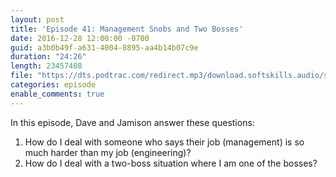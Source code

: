 ```yaml
---
layout: post
title: 'Episode 41: Management Snobs and Two Bosses'
date: 2016-12-28 12:00:00 -0700
guid: a3b0b49f-a631-4004-8895-aa4b14b07c9e
duration: "24:26"
length: 23457408
file: "https://dts.podtrac.com/redirect.mp3/download.softskills.audio/sse-041.mp3"
categories: episode
enable_comments: true
---
```


In this episode, Dave and Jamison answer these questions:

1. How do I deal with someone who says their job (management) is so much harder than my job (engineering)?
2. How do I deal with a two-boss situation where I am one of the bosses?
